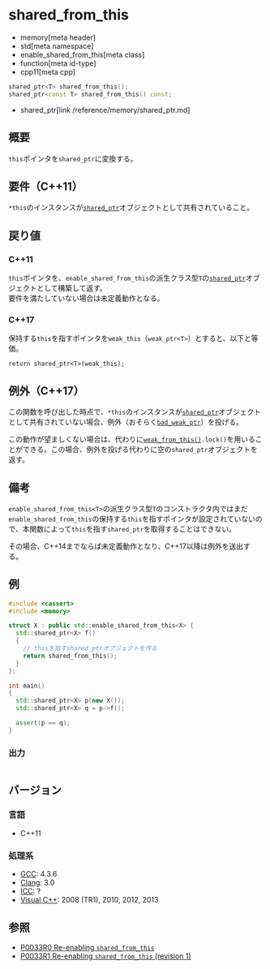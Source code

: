 # shared_from_this
* memory[meta header]
* std[meta namespace]
* enable_shared_from_this[meta class]
* function[meta id-type]
* cpp11[meta cpp]

```cpp
shared_ptr<T> shared_from_this();
shared_ptr<const T> shared_from_this() const;
```
* shared_ptr[link /reference/memory/shared_ptr.md]

## 概要
`this`ポインタを`shared_ptr`に変換する。


## 要件（C++11）
`*this`のインスタンスが[`shared_ptr`](/reference/memory/shared_ptr.md)オブジェクトとして共有されていること。


## 戻り値

### C++11
`this`ポインタを、`enable_shared_from_this`の派生クラス型`T`の[`shared_ptr`](/reference/memory/shared_ptr.md)オブジェクトとして構築して返す。  
要件を満たしていない場合は未定義動作となる。

### C++17
保持する`this`を指すポインタを`weak_this`（`weak_ptr<T>`）とすると、以下と等価。

`return shared_ptr<T>(weak_this);`

## 例外（C++17）
この関数を呼び出した時点で、`*this`のインスタンスが[`shared_ptr`](/reference/memory/shared_ptr.md)オブジェクトとして共有されていない場合、例外（おそらく[`bad_weak_ptr`](/reference/memory/bad_weak_ptr.md)）を投げる。

この動作が望ましくない場合は、代わりに[`weak_from_this()`](/reference/memory/enable_shared_from_this/weak_from_this.md)`.lock()`を用いることができる。この場合、例外を投げる代わりに空の`shared_ptr`オブジェクトを返す。

## 備考
`enable_shared_from_this<T>`の派生クラス型`T`のコンストラクタ内ではまだ`enable_shared_from_this`の保持する`this`を指すポインタが設定されていないので、本関数によって`this`を指す`shared_ptr`を取得することはできない。

その場合、C++14までならば未定義動作となり、C++17以降は例外を送出する。

## 例
```cpp example
#include <cassert>
#include <memory>

struct X : public std::enable_shared_from_this<X> {
  std::shared_ptr<X> f()
  {
    // thisを指すshared_ptrオブジェクトを作る
    return shared_from_this();
  }
};

int main()
{
  std::shared_ptr<X> p(new X());
  std::shared_ptr<X> q = p->f();

  assert(p == q);
}
```

### 出力
```
```

## バージョン
### 言語
- C++11

### 処理系
- [GCC](/implementation.md#gcc): 4.3.6
- [Clang](/implementation.md#clang): 3.0
- [ICC](/implementation.md#icc): ?
- [Visual C++](/implementation.md#visual_cpp): 2008 (TR1), 2010, 2012, 2013

## 参照
- [P0033R0 Re-enabling `shared_from_this`](http://www.open-std.org/jtc1/sc22/wg21/docs/papers/2015/p0033r0.html)
- [P0033R1 Re-enabling `shared_from_this` (revision 1)](http://www.open-std.org/jtc1/sc22/wg21/docs/papers/2016/p0033r1.html)